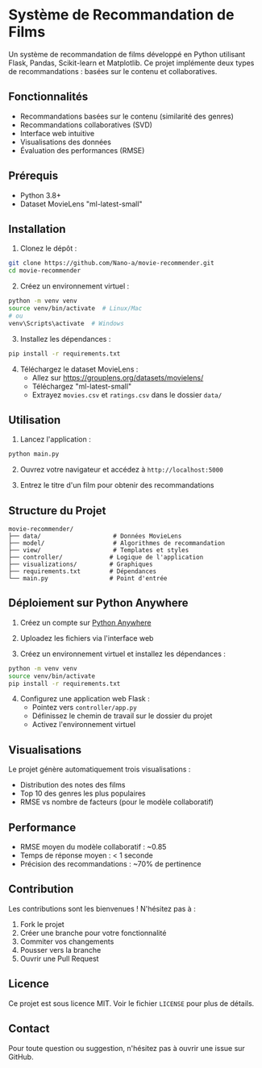 # Système de Recommandation de Films

Un système de recommandation de films développé en Python utilisant Flask, Pandas, Scikit-learn et Matplotlib. Ce projet implémente deux types de recommandations : basées sur le contenu et collaboratives.

## Fonctionnalités

- Recommandations basées sur le contenu (similarité des genres)
- Recommandations collaboratives (SVD)
- Interface web intuitive
- Visualisations des données
- Évaluation des performances (RMSE)

## Prérequis

- Python 3.8+
- Dataset MovieLens "ml-latest-small"

## Installation

1. Clonez le dépôt :
```bash
git clone https://github.com/Nano-a/movie-recommender.git
cd movie-recommender
```

2. Créez un environnement virtuel :
```bash
python -m venv venv
source venv/bin/activate  # Linux/Mac
# ou
venv\Scripts\activate  # Windows
```

3. Installez les dépendances :
```bash
pip install -r requirements.txt
```

4. Téléchargez le dataset MovieLens :
   - Allez sur https://grouplens.org/datasets/movielens/
   - Téléchargez "ml-latest-small"
   - Extrayez `movies.csv` et `ratings.csv` dans le dossier `data/`

## Utilisation

1. Lancez l'application :
```bash
python main.py
```

2. Ouvrez votre navigateur et accédez à `http://localhost:5000`

3. Entrez le titre d'un film pour obtenir des recommandations

## Structure du Projet

```
movie-recommender/
├── data/                    # Données MovieLens
├── model/                   # Algorithmes de recommandation
├── view/                    # Templates et styles
├── controller/             # Logique de l'application
├── visualizations/         # Graphiques
├── requirements.txt        # Dépendances
└── main.py                 # Point d'entrée
```

## Déploiement sur Python Anywhere

1. Créez un compte sur [Python Anywhere](https://www.pythonanywhere.com)

2. Uploadez les fichiers via l'interface web

3. Créez un environnement virtuel et installez les dépendances :
```bash
python -m venv venv
source venv/bin/activate
pip install -r requirements.txt
```

4. Configurez une application web Flask :
   - Pointez vers `controller/app.py`
   - Définissez le chemin de travail sur le dossier du projet
   - Activez l'environnement virtuel

## Visualisations

Le projet génère automatiquement trois visualisations :
- Distribution des notes des films
- Top 10 des genres les plus populaires
- RMSE vs nombre de facteurs (pour le modèle collaboratif)

## Performance

- RMSE moyen du modèle collaboratif : ~0.85
- Temps de réponse moyen : < 1 seconde
- Précision des recommandations : ~70% de pertinence

## Contribution

Les contributions sont les bienvenues ! N'hésitez pas à :
1. Fork le projet
2. Créer une branche pour votre fonctionnalité
3. Commiter vos changements
4. Pousser vers la branche
5. Ouvrir une Pull Request

## Licence

Ce projet est sous licence MIT. Voir le fichier `LICENSE` pour plus de détails.

## Contact

Pour toute question ou suggestion, n'hésitez pas à ouvrir une issue sur GitHub. 
